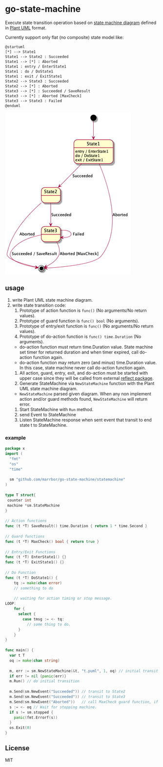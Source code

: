 # go-state-machine

Execute state transition operation based on [state machine diagram](https://plantuml.com/state-diagram) defined in [Plant UML](https://plantuml.com/) format.

Currently support only flat (no composite) state model like:

```puml
@startuml
[*] --> State1
State1 --> State2 : Succeeded
State1 --> [*] : Aborted
State1 : entry / EnterState1
State1 : do / DoState1
State1 : exit / ExitState1
State2 --> State3 : Succeeded
State2 --> [*] : Aborted
State3 --> [*] : Succeeded / SaveResult
State3 --> [*] : Aborted [MaxCheck]
State3 --> State3 : Failed
@enduml
```

![](./test1.png)

## usage
1. write Plant UML state machine diagram.
1. write state transition code:
    1. Prototype of action function is `func()` (No arguments/No return values).
    1. Prototype of guard function is `func() bool` (No arguments).
    1. Prototype of entry/exit function is `func()` (No arguments/No return values).
    1. Prototype of do-action function is `func() time.Duration` (No arguments).
      - do-action function must return time.Duration value. State machine set timer for returned duration and when timer expired, call do-action function again.
      - do-action function may return zero (and minus) time.Duration value. In this case, state machine never call do-action function again.
    1. All action, guard, entry, exit, and do-action must be started with upper case since they will be called from external [reflect package](https://golang.org/pkg/reflect/).
    1. Generate StateMachine via `NewStateMachine` function with the Plant UML state machine diagram.
      - `NewStateMachine` parsed given diagram. When any non implement action and/or guard methods found, `NewStateMachine` will return error.
    1. Start StateMachine with `Run` method.
    1. send Event to StateMachine
    1. Listen StateMachine response when sent event that transit to end state t to StateMachine.

### example

```go
package x
import (
  "fmt"
  "os"
  "time"

  sm "github.com/marrbor/go-state-machine/statemachine"
)

type T struct{
 counter int
 machine *sm.StateMachine
}

// Action functions
func (t *T) SaveResult() time.Duration { return 1 * time.Second }

// Guard functions
func (t *T) MaxCheck() bool { return true }

// Entry/Exit Functions
func (t *T) EnterState1() {}
func (t *T) ExitState1() {}

// Do Function
func (t *T) DoState1() {
    tq := make(chan error)
    // something to do

    // waiting for action timing or stop message.
LOOP:
    for {
      select {
        case tmsg := <- tq:
          // some thing to do. 
      }
    }
}

func main() {
  var t T
  oq := make(chan string)

  m, err := sm.NewStateMachine(&t, "t.puml", 1, oq) // initial transit to State1
  if err != nil {panic(err)}
  m.Run() // do initial transition

  m.Send(sm.NewEvent("Succeeded")) // transit to State2
  m.Send(sm.NewEvent("Succeeded")) // transit to State3
  m.Send(sm.NewEvent("Aborted"))   // call MaxCheck guard function, if MaxCheck returns true, transit to endState. 
  s := <- oq // Wait for stopping machine.
  if s != sm.stopped {
    panic(fmt.Errorf(s))
  }
  os.Exit(0)
}
```

## License
MIT

